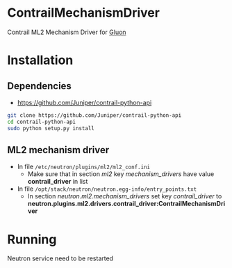 ContrailMechanismDriver
=======================

Contrail ML2 Mechanism Driver for [Gluon](https://wiki.openstack.org/wiki/Gluon "Gluon wiki")

Installation
============

Dependencies
------------
* https://github.com/Juniper/contrail-python-api
```bash
git clone https://github.com/Juniper/contrail-python-api
cd contrail-python-api
sudo python setup.py install
```

ML2 mechanism driver
--------------------
* In file `/etc/neutron/plugins/ml2/ml2_conf.ini`
	* Make sure that in section *ml2* key *mechanism_drivers* have value **contrail_driver** in list
* In file `/opt/stack/neutron/neutron.egg-info/entry_points.txt`
	* In section *neutron.ml2.mechanism_drivers* set key *contrail_driver* to **neutron.plugins.ml2.drivers.contrail_driver:ContrailMechanismDriver**

Running
=======
Neutron service need to be restarted
